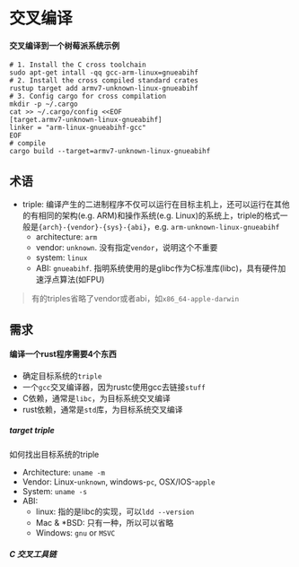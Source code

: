 # 交叉编译
#### 交叉编译到一个树莓派系统示例  
```shell
# 1. Install the C cross toolchain
sudo apt-get intall -qq gcc-arm-linux=gnueabihf
# 2. Install the cross compiled standard crates
rustup target add armv7-unknown-linux-gnueabihf
# 3. Config cargo for cross compilation
mkdir -p ~/.cargo
cat >> ~/.cargo/config <<EOF
[target.armv7-unknown-linux-gnueabihf]
linker = "arm-linux-gnueabihf-gcc"
EOF
# compile
cargo build --target=armv7-unknown-linux-gnueabihf
```

## 术语
- triple: 编译产生的二进制程序不仅可以运行在目标主机上，还可以运行在其他的有相同的架构(e.g. ARM)和操作系统(e.g. Linux)的系统上，triple的格式一般是`{arch}-{vendor}-{sys}-{abi}`，e.g. `arm-unknown-linux-gnueabihf`  
    - architecture: `arm`  
    - vendor: `unknown`. 没有指定`vendor`，说明这个不重要  
    - system: `linux`  
    - ABI: `gnueabihf`. 指明系统使用的是glibc作为C标准库(libc)，具有硬件加速浮点算法(如FPU)  
> 有的triples省略了vendor或者abi，如`x86_64-apple-darwin`  

## 需求
#### 编译一个rust程序需要4个东西
- 确定目标系统的`triple`  
- 一个`gcc`交叉编译器，因为rustc使用gcc去链接`stuff`  
- C依赖，通常是`libc`，为目标系统交叉编译  
- rust依赖，通常是`std`库，为目标系统交叉编译  

##### target triple
如何找出目标系统的triple  
- Architecture: `uname -m`   
- Vendor: Linux-`unknown`, windows-`pc`, OSX/IOS-`apple`  
- System: `uname -s`  
- ABI: 
    - linux: 指的是libc的实现，可以`ldd --version`  
    - Mac & *BSD: 只有一种，所以可以省略  
    - Windows: `gnu` or `MSVC`  

##### C 交叉工具链

